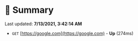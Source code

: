 # 📖 Summary
Last updated: **7/13/2021, 3:42:14 AM**

- `GET` [https://google.com](https://google.com) - **Up** (274ms)
